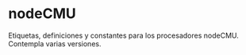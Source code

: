 # nodeCMU

Etiquetas, definiciones y constantes para los procesadores nodeCMU. Contempla varias versiones.